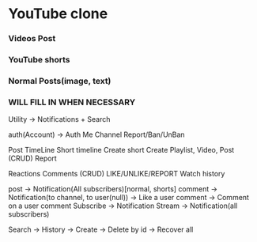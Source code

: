 # YouTube clone

### Videos Post
### YouTube shorts
### Normal Posts(image, text)

### WILL FILL IN WHEN NECESSARY

Utility -> Notifications + Search

auth(Account) -> 
    Auth
    Me
    Channel
    Report/Ban/UnBan

Post 
    TimeLine
    Short timeline
    Create short
    Create Playlist, Video, Post (CRUD)
    Report

Reactions
    Comments (CRUD)
    LIKE/UNLIKE/REPORT
    Watch history

post -> Notification(All subscribers)[normal, shorts]
comment -> Notification(to channel, to user(null))
    -> Like a user comment
    -> Comment on a user comment
Subscribe -> Notification
Stream -> Notification(all subscribers)

Search
    -> History
    -> Create
    -> Delete by id
    -> Recover all



